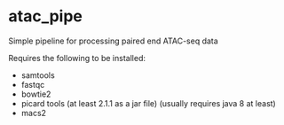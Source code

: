# atac_pipe
Simple pipeline for processing paired end ATAC-seq data

Requires the following to be installed:
- samtools
- fastqc
- bowtie2
- picard tools (at least 2.1.1 as a jar file) (usually requires java 8 at least)
- macs2

